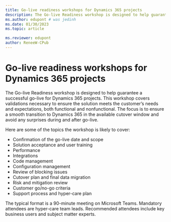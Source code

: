 ```yaml
---
title: Go-live readiness workshops for Dynamics 365 projects
description: The Go-live Readiness workshop is designed to help guarantee a successful go-live of projects and covers various outlined topics.
ms.author: edupont # was jedinh
ms.date: 01/30/2023
ms.topic: article

ms.reviewer: edupont
author: ReneeW-CPub
---
```


# Go-live readiness workshops for Dynamics 365 projects

The Go-live Readiness workshop is designed to help guarantee a successful go-live for Dynamics 365 projects. This workshop covers validations necessary to ensure the solution meets the customer’s needs and expectations, both functional and nonfunctional. The focus is to ensure a smooth transition to Dynamics 365 in the available cutover window and avoid any surprises during and after go-live.

Here are some of the topics the workshop is likely to cover:

-	Confirmation of the go-live date and scope
-	Solution acceptance and user training
-	Performance
-	Integrations
-	Code management
-	Configuration management
-	Review of blocking issues
-	Cutover plan and final data migration
-	Risk and mitigation review
-	Customer go/no-go criteria
-	Support process and hyper-care plan

The typical format is a 90-minute meeting on Microsoft Teams. Mandatory attendees are hyper-care team leads. Recommended attendees include key business users and subject matter experts. 
